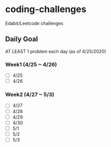 # coding-challenges
Edabit/Leetcode challenges

## Daily Goal
AT LEAST 1 problem each day (as of 4/25/2020)

### Week1 (4/25 ~ 4/26)
- [ ] 4/25
- [ ] 4/26

### Week2 (4/27 ~ 5/3)
- [ ] 4/27
- [ ] 4/28
- [ ] 4/29
- [ ] 4/30
- [ ] 5/1
- [ ] 5/2
- [ ] 5/3
